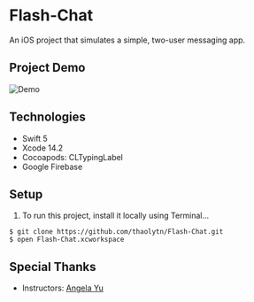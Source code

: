 # Flash-Chat
An iOS project that simulates a simple, two-user messaging app. 


## Project Demo
![Demo](https://user-images.githubusercontent.com/20148851/221500473-b51a03b0-8996-48af-86f8-387e31bdbf98.png)


## Technologies 
- Swift 5
- Xcode 14.2
- Cocoapods: CLTypingLabel
- Google Firebase

## Setup
1. To run this project, install it locally using Terminal...
```
$ git clone https://github.com/thaolytn/Flash-Chat.git
$ open Flash-Chat.xcworkspace
```


## Special Thanks
- Instructors: [Angela Yu](https://github.com/angelabauer)
